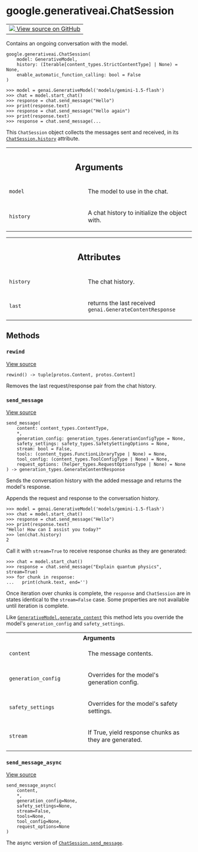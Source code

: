 
# google.generativeai.ChatSession

<!-- Insert buttons and diff -->

<table class="tfo-notebook-buttons tfo-api nocontent">
<td>
  <a target="_blank" href="https://github.com/google/generative-ai-python/blob/master/google/generativeai/generative_models.py#L481-L875">
    <img src="https://www.tensorflow.org/images/GitHub-Mark-32px.png" />
    View source on GitHub
  </a>
</td>
</table>



Contains an ongoing conversation with the model.

<pre class="devsite-click-to-copy prettyprint lang-py tfo-signature-link">
<code>google.generativeai.ChatSession(
    model: GenerativeModel,
    history: (Iterable[content_types.StrictContentType] | None) = None,
    enable_automatic_function_calling: bool = False
)
</code></pre>



<!-- Placeholder for "Used in" -->

```
>>> model = genai.GenerativeModel('models/gemini-1.5-flash')
>>> chat = model.start_chat()
>>> response = chat.send_message("Hello")
>>> print(response.text)
>>> response = chat.send_message("Hello again")
>>> print(response.text)
>>> response = chat.send_message(...
```

This `ChatSession` object collects the messages sent and received, in its
<a href="../../google/generativeai/ChatSession.md#history"><code>ChatSession.history</code></a> attribute.

<!-- Tabular view -->
 <table class="responsive fixed orange">
<colgroup><col width="214px"><col></colgroup>
<tr><th colspan="2"><h2 class="add-link">Arguments</h2></th></tr>

<tr>
<td>

`model`<a id="model"></a>

</td>
<td>

The model to use in the chat.

</td>
</tr><tr>
<td>

`history`<a id="history"></a>

</td>
<td>

A chat history to initialize the object with.

</td>
</tr>
</table>





<!-- Tabular view -->
 <table class="responsive fixed orange">
<colgroup><col width="214px"><col></colgroup>
<tr><th colspan="2"><h2 class="add-link">Attributes</h2></th></tr>

<tr>
<td>

`history`<a id="history"></a>

</td>
<td>

The chat history.

</td>
</tr><tr>
<td>

`last`<a id="last"></a>

</td>
<td>

returns the last received `genai.GenerateContentResponse`

</td>
</tr>
</table>



## Methods

<h3 id="rewind"><code>rewind</code></h3>

<a target="_blank" class="external" href="https://github.com/google/generative-ai-python/blob/master/google/generativeai/generative_models.py#L785-L794">View source</a>

<pre class="devsite-click-to-copy prettyprint lang-py tfo-signature-link">
<code>rewind() -> tuple[protos.Content, protos.Content]
</code></pre>

Removes the last request/response pair from the chat history.


<h3 id="send_message"><code>send_message</code></h3>

<a target="_blank" class="external" href="https://github.com/google/generative-ai-python/blob/master/google/generativeai/generative_models.py#L512-L604">View source</a>

<pre class="devsite-click-to-copy prettyprint lang-py tfo-signature-link">
<code>send_message(
    content: content_types.ContentType,
    *,
    generation_config: generation_types.GenerationConfigType = None,
    safety_settings: safety_types.SafetySettingOptions = None,
    stream: bool = False,
    tools: (content_types.FunctionLibraryType | None) = None,
    tool_config: (content_types.ToolConfigType | None) = None,
    request_options: (helper_types.RequestOptionsType | None) = None
) -> generation_types.GenerateContentResponse
</code></pre>

Sends the conversation history with the added message and returns the model's response.

Appends the request and response to the conversation history.

```
>>> model = genai.GenerativeModel('models/gemini-1.5-flash')
>>> chat = model.start_chat()
>>> response = chat.send_message("Hello")
>>> print(response.text)
"Hello! How can I assist you today?"
>>> len(chat.history)
2
```

Call it with `stream=True` to receive response chunks as they are generated:

```
>>> chat = model.start_chat()
>>> response = chat.send_message("Explain quantum physics", stream=True)
>>> for chunk in response:
...   print(chunk.text, end='')
```

Once iteration over chunks is complete, the `response` and `ChatSession` are in states identical to the
`stream=False` case. Some properties are not available until iteration is complete.

Like <a href="../../google/generativeai/GenerativeModel.md#generate_content"><code>GenerativeModel.generate_content</code></a> this method lets you override the model's `generation_config` and
`safety_settings`.

<!-- Tabular view -->
 <table class="responsive fixed orange">
<colgroup><col width="214px"><col></colgroup>
<tr><th colspan="2">Arguments</th></tr>

<tr>
<td>

`content`

</td>
<td>

The message contents.

</td>
</tr><tr>
<td>

`generation_config`

</td>
<td>

Overrides for the model's generation config.

</td>
</tr><tr>
<td>

`safety_settings`

</td>
<td>

Overrides for the model's safety settings.

</td>
</tr><tr>
<td>

`stream`

</td>
<td>

If True, yield response chunks as they are generated.

</td>
</tr>
</table>



<h3 id="send_message_async"><code>send_message_async</code></h3>

<a target="_blank" class="external" href="https://github.com/google/generative-ai-python/blob/master/google/generativeai/generative_models.py#L671-L733">View source</a>

<pre class="devsite-click-to-copy prettyprint lang-py tfo-signature-link">
<code>send_message_async(
    content,
    *,
    generation_config=None,
    safety_settings=None,
    stream=False,
    tools=None,
    tool_config=None,
    request_options=None
)
</code></pre>

The async version of <a href="../../google/generativeai/ChatSession.md#send_message"><code>ChatSession.send_message</code></a>.




